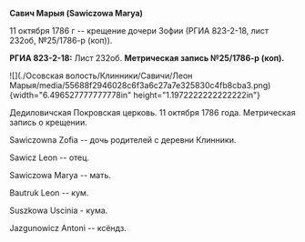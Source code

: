 **Савич Марыя (Sawiczowa Marya)**

11 октября 1786 г -- крещение дочери Зофии (РГИА 823-2-18, лист 232об,
№25/1786-р (коп)).

**РГИА 823-2-18:** Лист 232об. **Метрическая запись №25/1786-р (коп).**

![](./Осовская волость/Клинники/Савичи/Леон Марыя/media/55688f2946028c6f3a6c27a7e325830c4fb8cba3.png){width="6.496527777777778in"
height="1.1972222222222222in"}

Дедиловичская Покровская церковь. 11 октября 1786 года. Метрическая
запись о крещении.

Sawiczowna Zofia -- дочь родителей с деревни Клинники.

Sawicz Leon -- отец.

Sawiczowa Marya -- мать.

Bautruk Leon -- кум.

Suszkowa Uscinia - кума.

Jazgunowicz Antoni -- ксёндз.
